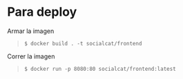 # Para deploy
Armar la imagen
> `$ docker build . -t socialcat/frontend`

Correr la imagen
> `$ docker run -p 8080:80 socialcat/frontend:latest`
